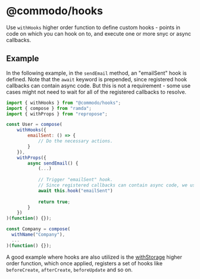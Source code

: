# @commodo/hooks

Use `withHooks` higher order function to define custom hooks - points in code on which you can hook on to, and execute one or more snyc or async callbacks.

## Example
In the following example, in the `sendEmail` method, an "emailSent" hook is defined. Note that the `await` keyword is prepended, since registered hook callbacks can contain async code. But this is not a requirement -  some use cases might not need to wait for all of the registered callbacks to resolve.

```js
import { withHooks } from "@commodo/hooks";
import { compose } from "ramda";
import { withProps } from "repropose";

const User = compose(
    withHooks({
        emailSent: () => {
            // Do the necessary actions.
        }
    }),
    withProps({
        async sendEmail() {
            (...)
            
            // Trigger "emailSent" hook.
            // Since registered callbacks can contain async code, we use await keyword.
            await this.hook("emailSent")
            
            return true;
        }
    })
)(function() {});

const Company = compose(
  withName("Company"),
  ...
)(function() {});
```

A good example where hooks are also utilized is the [withStorage](../fields-storage) higher order function, which once applied, registers a set of hooks like `beforeCreate`, `afterCreate`, `beforeUpdate` and so on.
